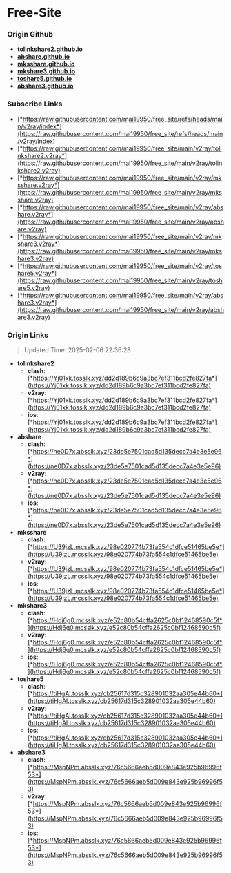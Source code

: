 # Free-Site

### Origin Github

- [**tolinkshare2.github.io**](https://github.com/tolinkshare2/tolinkshare2.github.io)
- [**abshare.github.io**](https://github.com/abshare/abshare.github.io)
- [**mksshare.github.io**](https://github.com/mksshare/mksshare.github.io)
- [**mkshare3.github.io**](https://github.com/mkshare3/mkshare3.github.io)
- [**toshare5.github.io**](https://github.com/toshare5/toshare5.github.io)
- [**abshare3.github.io**](https://github.com/abshare3/abshare3.github.io)

### Subscribe Links

- [*https://raw.githubusercontent.com/mai19950/free_site/refs/heads/main/v2ray/index*](https://raw.githubusercontent.com/mai19950/free_site/refs/heads/main/v2ray/index)
- [*https://raw.githubusercontent.com/mai19950/free_site/main/v2ray/tolinkshare2.v2ray*](https://raw.githubusercontent.com/mai19950/free_site/main/v2ray/tolinkshare2.v2ray)
- [*https://raw.githubusercontent.com/mai19950/free_site/main/v2ray/mksshare.v2ray*](https://raw.githubusercontent.com/mai19950/free_site/main/v2ray/mksshare.v2ray)
- [*https://raw.githubusercontent.com/mai19950/free_site/main/v2ray/abshare.v2ray*](https://raw.githubusercontent.com/mai19950/free_site/main/v2ray/abshare.v2ray)
- [*https://raw.githubusercontent.com/mai19950/free_site/main/v2ray/mkshare3.v2ray*](https://raw.githubusercontent.com/mai19950/free_site/main/v2ray/mkshare3.v2ray)
- [*https://raw.githubusercontent.com/mai19950/free_site/main/v2ray/toshare5.v2ray*](https://raw.githubusercontent.com/mai19950/free_site/main/v2ray/toshare5.v2ray)
- [*https://raw.githubusercontent.com/mai19950/free_site/main/v2ray/abshare3.v2ray*](https://raw.githubusercontent.com/mai19950/free_site/main/v2ray/abshare3.v2ray)

### Origin Links

> Updated Time: 2025-02-06 22:36:28

- **tolinkshare2**
  - **clash**: [*https://Yj01xk.tosslk.xyz/dd2d189b6c9a3bc7ef311bcd2fe827fa*](https://Yj01xk.tosslk.xyz/dd2d189b6c9a3bc7ef311bcd2fe827fa)
  - **v2ray**: [*https://Yj01xk.tosslk.xyz/dd2d189b6c9a3bc7ef311bcd2fe827fa*](https://Yj01xk.tosslk.xyz/dd2d189b6c9a3bc7ef311bcd2fe827fa)
  - **ios**: [*https://Yj01xk.tosslk.xyz/dd2d189b6c9a3bc7ef311bcd2fe827fa*](https://Yj01xk.tosslk.xyz/dd2d189b6c9a3bc7ef311bcd2fe827fa)
- **abshare**
  - **clash**: [*https://ne0D7x.absslk.xyz/23de5e7501cad5d135decc7a4e3e5e96*](https://ne0D7x.absslk.xyz/23de5e7501cad5d135decc7a4e3e5e96)
  - **v2ray**: [*https://ne0D7x.absslk.xyz/23de5e7501cad5d135decc7a4e3e5e96*](https://ne0D7x.absslk.xyz/23de5e7501cad5d135decc7a4e3e5e96)
  - **ios**: [*https://ne0D7x.absslk.xyz/23de5e7501cad5d135decc7a4e3e5e96*](https://ne0D7x.absslk.xyz/23de5e7501cad5d135decc7a4e3e5e96)
- **mksshare**
  - **clash**: [*https://U39jzL.mcsslk.xyz/98e020774b73fa554c1dfce51465be5e*](https://U39jzL.mcsslk.xyz/98e020774b73fa554c1dfce51465be5e)
  - **v2ray**: [*https://U39jzL.mcsslk.xyz/98e020774b73fa554c1dfce51465be5e*](https://U39jzL.mcsslk.xyz/98e020774b73fa554c1dfce51465be5e)
  - **ios**: [*https://U39jzL.mcsslk.xyz/98e020774b73fa554c1dfce51465be5e*](https://U39jzL.mcsslk.xyz/98e020774b73fa554c1dfce51465be5e)
- **mkshare3**
  - **clash**: [*https://Hdj6g0.mcsslk.xyz/e52c80b54cffa2625c0bf12468590c5f*](https://Hdj6g0.mcsslk.xyz/e52c80b54cffa2625c0bf12468590c5f)
  - **v2ray**: [*https://Hdj6g0.mcsslk.xyz/e52c80b54cffa2625c0bf12468590c5f*](https://Hdj6g0.mcsslk.xyz/e52c80b54cffa2625c0bf12468590c5f)
  - **ios**: [*https://Hdj6g0.mcsslk.xyz/e52c80b54cffa2625c0bf12468590c5f*](https://Hdj6g0.mcsslk.xyz/e52c80b54cffa2625c0bf12468590c5f)
- **toshare5**
  - **clash**: [*https://tiHgAl.tosslk.xyz/cb25617d315c328901032aa305e44b60*](https://tiHgAl.tosslk.xyz/cb25617d315c328901032aa305e44b60)
  - **v2ray**: [*https://tiHgAl.tosslk.xyz/cb25617d315c328901032aa305e44b60*](https://tiHgAl.tosslk.xyz/cb25617d315c328901032aa305e44b60)
  - **ios**: [*https://tiHgAl.tosslk.xyz/cb25617d315c328901032aa305e44b60*](https://tiHgAl.tosslk.xyz/cb25617d315c328901032aa305e44b60)
- **abshare3**
  - **clash**: [*https://MspNPm.absslk.xyz/76c5666aeb5d009e843e925b96996f53*](https://MspNPm.absslk.xyz/76c5666aeb5d009e843e925b96996f53)
  - **v2ray**: [*https://MspNPm.absslk.xyz/76c5666aeb5d009e843e925b96996f53*](https://MspNPm.absslk.xyz/76c5666aeb5d009e843e925b96996f53)
  - **ios**: [*https://MspNPm.absslk.xyz/76c5666aeb5d009e843e925b96996f53*](https://MspNPm.absslk.xyz/76c5666aeb5d009e843e925b96996f53)
